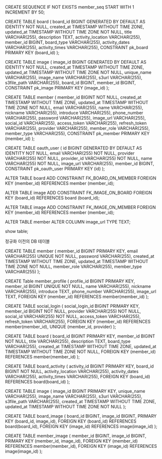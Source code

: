 CREATE SEQUENCE IF NOT EXISTS member_seq START WITH 1 INCREMENT BY 50;

CREATE TABLE board
(
    board_id          BIGINT GENERATED BY DEFAULT AS IDENTITY NOT NULL,
    created_at        TIMESTAMP WITHOUT TIME ZONE,
    updated_at        TIMESTAMP WITHOUT TIME ZONE             NOT NULL,
    title             VARCHAR(255),
    description       TEXT,
    activity_location VARCHAR(255),
    member_id         BIGINT,
    board_type        VARCHAR(255),
    activity_dates    VARCHAR(255),
    activity_times    VARCHAR(255),
    CONSTRAINT pk_board PRIMARY KEY (board_id)
);

CREATE TABLE image
(
    image_id    BIGINT GENERATED BY DEFAULT AS IDENTITY NOT NULL,
    created_at  TIMESTAMP WITHOUT TIME ZONE,
    updated_at  TIMESTAMP WITHOUT TIME ZONE             NOT NULL,
    unique_name VARCHAR(255),
    image_name  VARCHAR(255),
    s3url       VARCHAR(255),
    s3file_path VARCHAR(255),
    board_id    BIGINT,
    member_id   BIGINT,
    CONSTRAINT pk_image PRIMARY KEY (image_id)
);

CREATE TABLE member
(
    member_id     BIGINT                      NOT NULL,
    created_at    TIMESTAMP WITHOUT TIME ZONE,
    updated_at    TIMESTAMP WITHOUT TIME ZONE NOT NULL,
    email         VARCHAR(255),
    name          VARCHAR(255),
    nickname      VARCHAR(255),
    introduce     VARCHAR(255),
    phone_number  VARCHAR(255),
    password      VARCHAR(255),
    image_url     VARCHAR(255),
    social_id     VARCHAR(255),
    access_token  VARCHAR(255),
    refresh_token VARCHAR(255),
    provider      VARCHAR(255),
    member_role   VARCHAR(255),
    member_type   VARCHAR(255),
    CONSTRAINT pk_member PRIMARY KEY (member_id)
);

CREATE TABLE oauth_user
(
    id          BIGINT GENERATED BY DEFAULT AS IDENTITY NOT NULL,
    email       VARCHAR(255)                            NOT NULL,
    provider    VARCHAR(255)                            NOT NULL,
    provider_id VARCHAR(255)                            NOT NULL,
    name        VARCHAR(255)                            NOT NULL,
    image_url   VARCHAR(255),
    member_id   BIGINT,
    CONSTRAINT pk_oauth_user PRIMARY KEY (id)
);

ALTER TABLE board
    ADD CONSTRAINT FK_BOARD_ON_MEMBER FOREIGN KEY (member_id) REFERENCES member (member_id);

ALTER TABLE image
    ADD CONSTRAINT FK_IMAGE_ON_BOARD FOREIGN KEY (board_id) REFERENCES board (board_id);

ALTER TABLE image
    ADD CONSTRAINT FK_IMAGE_ON_MEMBER FOREIGN KEY (member_id) REFERENCES member (member_id);

ALTER TABLE member ALTER COLUMN image_url TYPE TEXT;

show table;

정규화 이전의 DB 테이블

CREATE TABLE member (
    member_id BIGINT PRIMARY KEY,
    email VARCHAR(255) UNIQUE NOT NULL,
    password VARCHAR(255),
    created_at TIMESTAMP WITHOUT TIME ZONE,
    updated_at TIMESTAMP WITHOUT TIME ZONE NOT NULL,
    member_role VARCHAR(255),
    member_type VARCHAR(255)
);

CREATE Table member_profile (
    profile_id BIGINT PRIMARY KEY,
    member_id BIGINT UNIQUE NOT NULL,
    name VARCHAR(255),
    nickname VARCHAR(255),
    introduce TEXT,
    phone_number VARCHAR(255),
    image_url TEXT,
    FOREIGN KEY (member_id) REFERENCES member(member_id)
);

CREATE TABLE social_login (
    social_login_id BIGINT PRIMARY KEY,
    member_id BIGINT NOT NULL,
    provider VARCHAR(255) NOT NULL,
    social_id VARCHAR(255) NOT NULL,
    access_token VARCHAR(255),
    refresh_token VARCHAR(255),
    FOREIGN KEY (member_id) REFERENCES member(member_id),
    UNIQUE (member_id, provider)
);

CREATE TABLE board (
    board_id BIGINT PRIMARY KEY,
    member_id BIGINT NOT NULL,
    title VARCHAR(255),
    description TEXT,
    board_type VARCHAR(255),
    created_at TIMESTAMP WITHOUT TIME ZONE,
    updated_at TIMESTAMP WITHOUT TIME ZONE NOT NULL,
    FOREIGN KEY (member_id) REFERENCES member(member_id)
);

CREATE TABLE board_activity (
    activity_id BIGINT PRIMARY KEY,
    board_id BIGINT NOT NULL,
    activity_location VARCHAR(255),
    activity_dates VARCHAR(255),
    activity_times VARCHAR(255),
    FOREIGN KEY (board_id) REFERENCES board(board_id)
);

CREATE TABLE image (
    image_id BIGINT PRIMARY KEY,
    unique_name VARCHAR(255),
    image_name VARCHAR(255),
    s3url VARCHAR(255),
    s3file_path VARCHAR(255),
    created_at TIMESTAMP WITHOUT TIME ZONE,
    updated_at TIMESTAMP WITHOUT TIME ZONE NOT NULL
);

CREATE TABLE board_image (
    board_id BIGINT,
    image_id BIGINT,
    PRIMARY KEY (board_id, image_id),
    FOREIGN KEY (board_id) REFERENCES board(board_id),
    FOREIGN KEY (image_id) REFERENCES image(image_id)
);

CREATE TABLE member_image (
    member_id BIGINT,
    image_id BIGINT,
    PRIMARY KEY (member_id, image_id),
    FOREIGN KEY (member_id) REFERENCES member(member_id),
    FOREIGN KEY (image_id) REFERENCES image(image_id)
);
